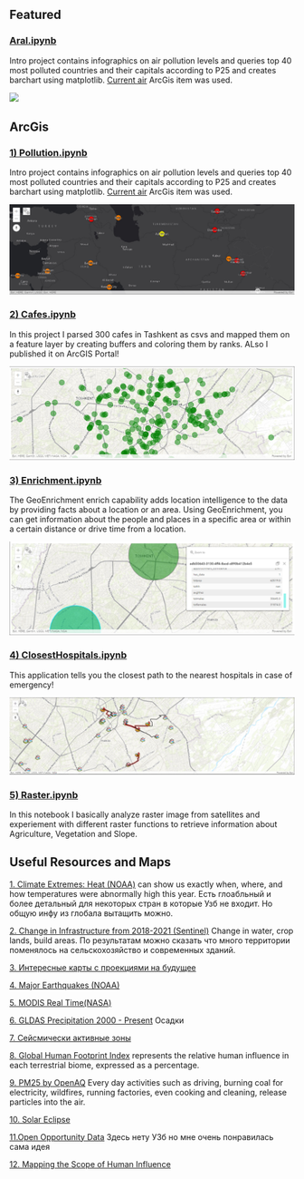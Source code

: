 
## Featured
###  [Aral.ipynb](https://github.com/NodiraTillayeva/ArcGis/blob/main/Aral.ipynb)

Intro project contains infographics on air pollution levels and queries top 40 most polluted countries and their capitals according to P25 and creates barchart using matplotlib. [Current air](https://www.arcgis.com/home/item.html?id=2d718d2733a74d1689d72b922c0ac4f4) ArcGis item was used.

![](https://github.com/NodiraTillayeva/ArcGis/blob/main/Aral.png)


## ArcGis
###  [1) Pollution.ipynb](https://github.com/NodiraTillayeva/ArcGis/blob/main/1.%20PM25Analysis/Pollution.ipynb)

Intro project contains infographics on air pollution levels and queries top 40 most polluted countries and their capitals according to P25 and creates barchart using matplotlib. [Current air](https://www.arcgis.com/home/item.html?id=2d718d2733a74d1689d72b922c0ac4f4) ArcGis item was used.

![](https://github.com/NodiraTillayeva/ArcGis/blob/main/1.%20PM25Analysis/def.PNG)


###  [2) Cafes.ipynb](https://github.com/NodiraTillayeva/ArcGis/blob/main/2.%20Cafes/Cafes.ipynb)

In this project I parsed 300 cafes in Tashkent as csvs and mapped them on a feature layer by creating buffers and coloring them by ranks. ALso I published it on ArcGIS Portal!

![](https://github.com/NodiraTillayeva/ArcGis/blob/main/2.%20Cafes/cafes.PNG)

###  [3) Enrichment.ipynb](https://github.com/NodiraTillayeva/ArcGis/blob/main/3.%20Enrichment%20Sample/Enrichment.ipynb)

The GeoEnrichment enrich capability adds location intelligence to the data by providing facts about a location or an area. Using GeoEnrichment, you can get information about the people and places in a specific area or within a certain distance or drive time from a location.

![](https://github.com/NodiraTillayeva/ArcGis/blob/main/3.%20Enrichment%20Sample/EnrichCircle.PNG)

###  [4) ClosestHospitals.ipynb](https://github.com/NodiraTillayeva/ArcGis/blob/main/2.%20Cafes/Cafes.ipynb)

This application tells you the closest path to the nearest hospitals in case of emergency!

![](https://github.com/NodiraTillayeva/ArcGis/blob/main/4.%20Hospitals/Hospitals.PNG)



###  [5) Raster.ipynb](https://github.com/NodiraTillayeva/ArcGis/blob/main/5.%20Raster/Raster.ipynb)

In this notebook I basically analyze raster image from satellites and experiement with different raster functions to retrieve information about Agriculture, Vegetation and Slope.



## Useful Resources and Maps

[1. Climate Extremes: Heat (NOAA)](https://www.arcgis.com/apps/mapviewer/index.html?layers=800c0f5aed3b48d493477a428ac1e747)
can show us exactly when, where, and how temperatures were abnormally high this year. 
Есть глоабльный и более детальный для некоторых стран в которые Узб не входит. Но общую инфу из глобала вытащить можно.

[2. Change in Infrastructure from 2018-2021 (Sentinel)](https://www.arcgis.com/apps/mapviewer/index.html?layers=30c4287128cc446b888ca020240c456b)
Change in water, crop lands, build areas.
По результатам можно сказать что много территории поменялось на сельскохозяйство и современных зданий.

[3. Интересные карты с проекциями на будущее](https://learngis2.maps.arcgis.com/home/item.html?id=8433250e0a4148f5a3889c66e78abdf1)

[4. Major Earthquakes (NOAA)](https://learngis2.maps.arcgis.com/apps/mapviewer/index.html?layers=7add98e882ec4442931e63b29f2d3b94)

[5. MODIS Real Time(NASA)](https://learngis2.maps.arcgis.com/apps/mapviewer/index.html?layers=b8f4033069f141729ffb298b7418b653)

[6. GLDAS Precipitation 2000 - Present](https://learngis2.maps.arcgis.com/apps/mapviewer/index.html?webmap=01fa55f171eb48a7ac9c460c0339e6c1)
Осадки

[7. Cейсмически активные зоны](https://learngis2.maps.arcgis.com/apps/mapviewer/index.html?layers=37a384d4c1ef4f56a33a40f291a634e9)

[8. Global Human Footprint Index](https://learngis2.maps.arcgis.com/home/item.html?id=f659bfae8c9948d2be6a33b306193ced) represents the relative human influence in each terrestrial biome, expressed as a percentage.

[9. PM25 by OpenAQ](https://learngis2.maps.arcgis.com/home/item.html?id=8dcf5d4e124f480fa8c529fbe25ba04e)
Every day activities such as driving, burning coal for electricity, wildfires, running factories, even cooking and cleaning, release particles into the air. 

[10. Solar Eclipse](https://geoxc-apps2.bd.esri.com/Visualization/solar3d/index.html)

[11.Open Opportunity Data](https://esrifederal.maps.arcgis.com/apps/webappviewer/index.html?id=852f6731b72f465ab2fbbe76d4269f00)
Здесь нету УЗб но мне очень понравилась сама идея

[12. Mapping the Scope of Human Influence](https://story.maps.arcgis.com/apps/MapJournal/index.html?appid=d14f53dcaf7b4542a8c9110eeabccf1c)












